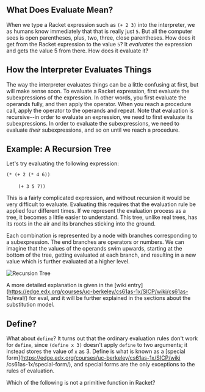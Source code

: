 ## What Does Evaluate Mean?

When we type a Racket expression such as `(+ 2 3)` into the interpreter, we as
humans know immediately that that is really just `5`. But all the computer
sees is open parentheses, plus, two, three, close parentheses. How does it get from the
Racket expression to the value `5`? It _evaluates_ the expression and gets the
value 5 from there. How does it evaluate it? 

## How the Interpreter Evaluates Things

The way the interpreter evaluates things can be a little confusing at first,
but will make sense soon. To evaluate a Racket expression, first
evaluate the subexpressions of the expression. In other words, you first evaluate
the operands fully, and then apply the operator. When you reach a procedure
call, apply the operator to the operands and repeat.  Note that evaluation is
recursive--in order to evaluate an expression, we need to first evaluate its
subexpressions. In order to evaluate the subexpressions, we need to evaluate
_their_ subexpressions, and so on until we reach a procedure.

## Example: A Recursion Tree

Let's try evaluating the following expression:

`(* (+ 2 (* 4 6)) `

&nbsp;&nbsp;&nbsp;&nbsp;&nbsp;&nbsp;` (+ 3 5 7))`

This is a fairly complicated expression, and without recursion it would be very
difficult to evaluate. Evaluating this requires that the evaluation rule be
applied four different times. If we represent the evaluation process
as a tree, it becomes a little easier to understand. This tree, unlike real
trees, has its roots in the air and its branches sticking into the ground.

Each combination is represented by a node with branches corresponding to a subexpression. 
The end branches are operators or numbers. We can imagine that the values of the
operands swim upwards, starting at the bottom of the tree, getting
evaluated at each branch, and resulting in a new value which is further
evaluated at a higher level.

![Recursion Tree](http://mitpress.mit.edu/sicp/full-text/book/ch1-Z-G-1.gif)

A more detailed explanation is given in the [wiki
entry](https://edge.edx.org/courses/uc-berkeley/cs61as-1x/SICP/wiki/cs61as-
1x/eval/) for eval, and it will be further explained in the sections about the
substitution model.

## Define?

What about `define`? It turns out that the ordinary evaluation rules don't
work for `define`, since `(define x 3)` doesn't apply `define` to two
arguments; it instead stores the value of `x` as 3. Define is what is known as
a [special form](https://edge.edx.org/courses/uc-berkeley/cs61as-1x/SICP/wiki
/cs61as-1x/special-form/), and special forms are the only exceptions to the
rules of evaluation.

<div class="mc">
Which of the following is not a primitive function in Racket?

<ans text="+" explanation="Nope! + follows the regular rules of evaluation"></ans>
<ans text="if" explanation="Nice!! *if* is a special form!" correct></ans>
<ans text="not" explanation="Nope! *not* follows the regular rules of evaluation"></ans>
<ans text="square" explanation= "Nope! *square* follows the regular rules of evaluation"></ans>
</div>

